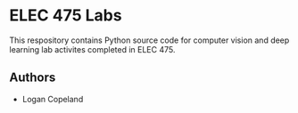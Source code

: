 # ELEC 475 Labs
This respository contains Python source code for computer vision and deep learning lab activites completed in ELEC 475.
## Authors
- Logan Copeland

